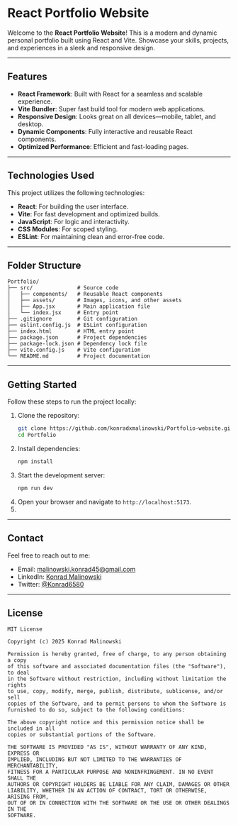 # React Portfolio Website

Welcome to the **React Portfolio Website**! This is a modern and dynamic personal portfolio built using React and Vite. Showcase your skills, projects, and experiences in a sleek and responsive design.

---

## Features

- **React Framework**: Built with React for a seamless and scalable experience.
- **Vite Bundler**: Super fast build tool for modern web applications.
- **Responsive Design**: Looks great on all devices—mobile, tablet, and desktop.
- **Dynamic Components**: Fully interactive and reusable React components.
- **Optimized Performance**: Efficient and fast-loading pages.

---

##  Technologies Used

This project utilizes the following technologies:

- **React**: For building the user interface.
- **Vite**: For fast development and optimized builds.
- **JavaScript**: For logic and interactivity.
- **CSS Modules**: For scoped styling.
- **ESLint**: For maintaining clean and error-free code.

---

## Folder Structure

```
Portfolio/
├── src/              # Source code
│   ├── components/   # Reusable React components
│   ├── assets/       # Images, icons, and other assets
│   ├── App.jsx       # Main application file
│   └── index.jsx     # Entry point
├── .gitignore        # Git configuration
├── eslint.config.js  # ESLint configuration
├── index.html        # HTML entry point
├── package.json      # Project dependencies
├── package-lock.json # Dependency lock file
├── vite.config.js    # Vite configuration
└── README.md         # Project documentation
```

---

## Getting Started

Follow these steps to run the project locally:

1. Clone the repository:
   ```bash
   git clone https://github.com/konradxmalinowski/Portfolio-website.git
   cd Portfolio
   ```
2. Install dependencies:
   ```bash
   npm install
   ```
3. Start the development server:
   ```bash
   npm run dev
   ```
4. Open your browser and navigate to `http://localhost:5173`.
5. 
---

## Contact

Feel free to reach out to me:

- Email: [malinowski.konrad45@gmail.com](mailto:malinowski.konrad45@gmail.com)
- LinkedIn: [Konrad Malinowski](https://www.linkedin.com/in/konrad-malinowski-894a36323/)
- Twitter: [@Konrad6580](https://x.com/Konrad6580)

---

## License
```
MIT License

Copyright (c) 2025 Konrad Malinowski

Permission is hereby granted, free of charge, to any person obtaining a copy
of this software and associated documentation files (the "Software"), to deal
in the Software without restriction, including without limitation the rights
to use, copy, modify, merge, publish, distribute, sublicense, and/or sell
copies of the Software, and to permit persons to whom the Software is
furnished to do so, subject to the following conditions:

The above copyright notice and this permission notice shall be included in all
copies or substantial portions of the Software.

THE SOFTWARE IS PROVIDED "AS IS", WITHOUT WARRANTY OF ANY KIND, EXPRESS OR
IMPLIED, INCLUDING BUT NOT LIMITED TO THE WARRANTIES OF MERCHANTABILITY,
FITNESS FOR A PARTICULAR PURPOSE AND NONINFRINGEMENT. IN NO EVENT SHALL THE
AUTHORS OR COPYRIGHT HOLDERS BE LIABLE FOR ANY CLAIM, DAMAGES OR OTHER
LIABILITY, WHETHER IN AN ACTION OF CONTRACT, TORT OR OTHERWISE, ARISING FROM,
OUT OF OR IN CONNECTION WITH THE SOFTWARE OR THE USE OR OTHER DEALINGS IN THE
SOFTWARE.
```
